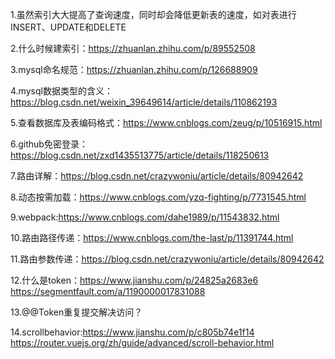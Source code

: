 1.虽然索引大大提高了查询速度，同时却会降低更新表的速度，如对表进行INSERT、UPDATE和DELETE

2.什么时候建索引：https://zhuanlan.zhihu.com/p/89552508

3.mysql命名规范：https://zhuanlan.zhihu.com/p/126688909

4.mysql数据类型的含义：https://blog.csdn.net/weixin_39649614/article/details/110862193

5.查看数据库及表编码格式：https://www.cnblogs.com/zeug/p/10516915.html

6.github免密登录：https://blog.csdn.net/zxd1435513775/article/details/118250613

7.路由详解：https://blog.csdn.net/crazywoniu/article/details/80942642

8.动态按需加载：https://www.cnblogs.com/yzq-fighting/p/7731545.html

9.webpack:https://www.cnblogs.com/dahe1989/p/11543832.html

10.路由路径传递：https://www.cnblogs.com/the-last/p/11391744.html

11.路由参数传递：https://blog.csdn.net/crazywoniu/article/details/80942642

12.什么是token：https://www.jianshu.com/p/24825a2683e6 https://segmentfault.com/a/1190000017831088

13.@@Token重复提交解决访问？

14.scrollbehavior:https://www.jianshu.com/p/c805b74e1f14 https://router.vuejs.org/zh/guide/advanced/scroll-behavior.html

